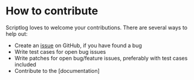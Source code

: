 # How to contribute

Scriptlog loves to welcome your contributions. There are several ways to help out: 

* Create an [issue](https://github.com/cakmoel/scriptlog/issues) on GitHub, if you have found a bug
* Write test cases for open bug issues
* Write patches for open bug/feature issues, preferably with test cases included
* Contribute to the [documentation]
